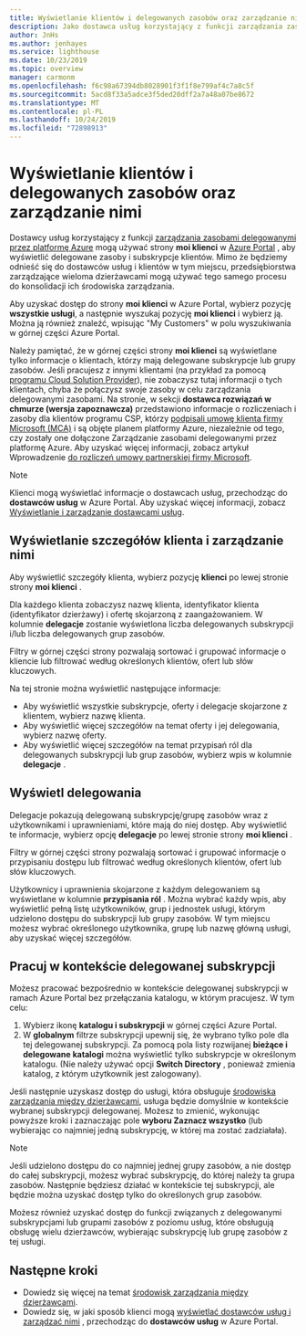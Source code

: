 ```yaml
---
title: Wyświetlanie klientów i delegowanych zasobów oraz zarządzanie nimi
description: Jako dostawca usług korzystający z funkcji zarządzania zasobami delegowanymi przez platformę Azure możesz wyświetlić wszystkie delegowane zasoby i subskrypcje klientów, przechodząc do moich klientów w Azure Portal.
author: JnHs
ms.author: jenhayes
ms.service: lighthouse
ms.date: 10/23/2019
ms.topic: overview
manager: carmonm
ms.openlocfilehash: f6c98a67394db8028901f3f1f8e799af4c7a8c5f
ms.sourcegitcommit: 5acd8f33a5adce3f5ded20dff2a7a48a07be8672
ms.translationtype: MT
ms.contentlocale: pl-PL
ms.lasthandoff: 10/24/2019
ms.locfileid: "72898913"
---
```

# <a name="view-and-manage-customers-and-delegated-resources"></a>Wyświetlanie klientów i delegowanych zasobów oraz zarządzanie nimi

Dostawcy usług korzystający z funkcji [zarządzania zasobami delegowanymi przez platformę Azure](../concepts/azure-delegated-resource-management.md) mogą używać strony **moi klienci** w [Azure Portal](https://portal.azure.com) , aby wyświetlić delegowane zasoby i subskrypcje klientów. Mimo że będziemy odnieść się do dostawców usług i klientów w tym miejscu, przedsiębiorstwa zarządzające wieloma dzierżawcami mogą używać tego samego procesu do konsolidacji ich środowiska zarządzania.

Aby uzyskać dostęp do strony **moi klienci** w Azure Portal, wybierz pozycję **wszystkie usługi**, a następnie wyszukaj pozycję **moi klienci** i wybierz ją. Można ją również znaleźć, wpisując "My Customers" w polu wyszukiwania w górnej części Azure Portal.

Należy pamiętać, że w górnej części strony **moi klienci** są wyświetlane tylko informacje o klientach, którzy mają delegowane subskrypcje lub grupy zasobów. Jeśli pracujesz z innymi klientami (na przykład za pomocą [programu Cloud Solution Provider](https://docs.microsoft.com/partner-center/csp-overview)), nie zobaczysz tutaj informacji o tych klientach, chyba że połączysz swoje zasoby w celu zarządzania delegowanymi zasobami. Na stronie, w sekcji **dostawca rozwiązań w chmurze (wersja zapoznawcza)** przedstawiono informacje o rozliczeniach i zasoby dla klientów programu CSP, którzy [podpisali umowę klienta firmy Microsoft (MCA)](https://docs.microsoft.com/partner-center/confirm-customer-agreement) i są objęte planem platformy Azure, niezależnie od tego, czy zostały one dołączone Zarządzanie zasobami delegowanymi przez platformę Azure. Aby uzyskać więcej informacji, zobacz artykuł Wprowadzenie [do rozliczeń umowy partnerskiej firmy Microsoft](https://docs.microsoft.com/azure/billing/mpa-overview).

> [!NOTE]
> Klienci mogą wyświetlać informacje o dostawcach usług, przechodząc do **dostawców usług** w Azure Portal. Aby uzyskać więcej informacji, zobacz [Wyświetlanie i zarządzanie dostawcami usług](view-manage-service-providers.md).

## <a name="view-and-manage-customer-details"></a>Wyświetlanie szczegółów klienta i zarządzanie nimi

Aby wyświetlić szczegóły klienta, wybierz pozycję **klienci** po lewej stronie strony **moi klienci** .

Dla każdego klienta zobaczysz nazwę klienta, identyfikator klienta (identyfikator dzierżawy) i ofertę skojarzoną z zaangażowaniem. W kolumnie **delegacje** zostanie wyświetlona liczba delegowanych subskrypcji i/lub liczba delegowanych grup zasobów.

Filtry w górnej części strony pozwalają sortować i grupować informacje o kliencie lub filtrować według określonych klientów, ofert lub słów kluczowych.

Na tej stronie można wyświetlić następujące informacje:

- Aby wyświetlić wszystkie subskrypcje, oferty i delegacje skojarzone z klientem, wybierz nazwę klienta.
- Aby wyświetlić więcej szczegółów na temat oferty i jej delegowania, wybierz nazwę oferty.
- Aby wyświetlić więcej szczegółów na temat przypisań ról dla delegowanych subskrypcji lub grup zasobów, wybierz wpis w kolumnie **delegacje** .

## <a name="view-delegations"></a>Wyświetl delegowania

Delegacje pokazują delegowaną subskrypcję/grupę zasobów wraz z użytkownikami i uprawnieniami, które mają do niej dostęp. Aby wyświetlić te informacje, wybierz opcję **delegacje** po lewej stronie strony **moi klienci** .

Filtry w górnej części strony pozwalają sortować i grupować informacje o przypisaniu dostępu lub filtrować według określonych klientów, ofert lub słów kluczowych.

Użytkownicy i uprawnienia skojarzone z każdym delegowaniem są wyświetlane w kolumnie **przypisania ról** . Można wybrać każdy wpis, aby wyświetlić pełną listę użytkowników, grup i jednostek usługi, którym udzielono dostępu do subskrypcji lub grupy zasobów. W tym miejscu możesz wybrać określonego użytkownika, grupę lub nazwę główną usługi, aby uzyskać więcej szczegółów.

## <a name="work-in-the-context-of-a-delegated-subscription"></a>Pracuj w kontekście delegowanej subskrypcji

Możesz pracować bezpośrednio w kontekście delegowanej subskrypcji w ramach Azure Portal bez przełączania katalogu, w którym pracujesz. W tym celu:

1. Wybierz ikonę **katalogu i subskrypcji** w górnej części Azure Portal.
2. W **globalnym** filtrze subskrypcji upewnij się, że wybrano tylko pole dla tej delegowanej subskrypcji. Za pomocą pola listy rozwijanej **bieżące i delegowane katalogi** można wyświetlić tylko subskrypcje w określonym katalogu. (Nie należy używać opcji **Switch Directory** , ponieważ zmienia katalog, z którym użytkownik jest zalogowany).

Jeśli następnie uzyskasz dostęp do usługi, która obsługuje [środowiska zarządzania między dzierżawcami](../concepts/cross-tenant-management-experience.md), usługa będzie domyślnie w kontekście wybranej subskrypcji delegowanej. Możesz to zmienić, wykonując powyższe kroki i zaznaczając pole **wyboru Zaznacz wszystko** (lub wybierając co najmniej jedną subskrypcję, w której ma zostać zadziałała).

> [!NOTE]
> Jeśli udzielono dostępu do co najmniej jednej grupy zasobów, a nie dostęp do całej subskrypcji, możesz wybrać subskrypcję, do której należy ta grupa zasobów. Następnie będziesz działać w kontekście tej subskrypcji, ale będzie można uzyskać dostęp tylko do określonych grup zasobów.

Możesz również uzyskać dostęp do funkcji związanych z delegowanymi subskrypcjami lub grupami zasobów z poziomu usług, które obsługują obsługę wielu dzierżawców, wybierając subskrypcję lub grupę zasobów z tej usługi.

## <a name="next-steps"></a>Następne kroki

- Dowiedz się więcej na temat [środowisk zarządzania między dzierżawcami](../concepts/cross-tenant-management-experience.md).
- Dowiedz się, w jaki sposób klienci mogą [wyświetlać dostawców usług i zarządzać nimi](view-manage-service-providers.md) , przechodząc do **dostawców usług** w Azure Portal.
